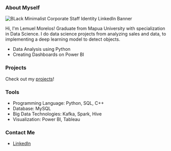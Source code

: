 ### About Myself 
![BLack Minimalist Corporate Staff Identity LinkedIn Banner](https://github.com/DataMorelos/DataMorelos/assets/131436962/1caaeb83-2638-4a55-9b25-982b5373c7a7)

Hi, I'm Lemuel Morelos! Graduate from Mapua University with specialization in Data Science. I do data science projects from analyzing sales and data, to implementing a deep learning model to detect objects.

- Data Analysis using Python
- Creating Dashboards on Power BI

### Projects 
Check out my [projects](https://github.com/DataMorelos/Portfolio/blob/main/README.md)!

### Tools
- Programming Language: Python, SQL, C++
- Database: MySQL
- Big Data Technologies: Kafka, Spark, Hive
- Visualization: Power BI, Tableau

### Contact Me
- [LinkedIn](https://www.linkedin.com/in/ian-lemuel-morelos/)

<!--
**DataMorelos/DataMorelos** is a ✨ _special_ ✨ repository because its `README.md` (this file) appears on your GitHub profile.

Here are some ideas to get you started:

- 🔭 I’m currently working on ...
- 🌱 I’m currently learning ...
- 👯 I’m looking to collaborate on ...
- 🤔 I’m looking for help with ...
- 💬 Ask me about ...
- 📫 How to reach me: ...
- 😄 Pronouns: ...
- ⚡ Fun fact: ...
-->
